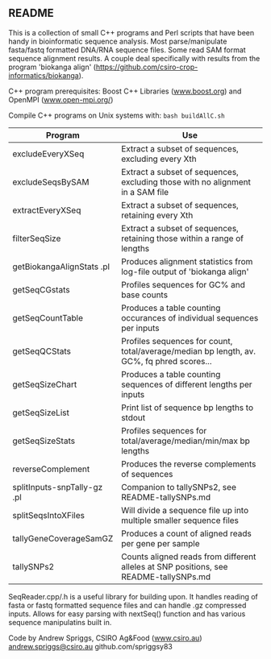 ## README
This is a collection of small C++ programs and Perl scripts that have been handy in bioinformatic sequence analysis.  Most parse/manipulate fasta/fastq formatted DNA/RNA sequence files.  Some read SAM format sequence alignment results.  A couple deal specifically with results from the program 'biokanga align' (https://github.com/csiro-crop-informatics/biokanga).

C++ program prerequisites: Boost C++ Libraries (www.boost.org) and OpenMPI (www.open-mpi.org/)

Compile C++ programs on Unix systems with:
`bash buildAllC.sh`

|Program|Use|
|--|--|
|excludeEveryXSeq|Extract a subset of sequences, excluding every Xth|
|excludeSeqsBySAM|Extract a subset of sequences, excluding those with no alignment in a SAM file|
|extractEveryXSeq|Extract a subset of sequences, retaining every Xth|
|filterSeqSize|Extract a subset of sequences, retaining those within a range of lengths|
|getBiokangaAlignStats .pl|Produces alignment statistics from log-file output of 'biokanga align'|
|getSeqCGstats|Profiles sequences for GC% and base counts|
|getSeqCountTable|Produces a table counting occurances of individual sequences per inputs|
|getSeqQCStats|Profiles sequences for count, total/average/median bp length, av. GC%, fq phred scores...|
|getSeqSizeChart|Produces a table counting sequences of different lengths per inputs|
|getSeqSizeList|Print list of sequence bp lengths to stdout|
|getSeqSizeStats|Profiles sequences for total/average/median/min/max bp lengths|
|reverseComplement|Produces the reverse complements of sequences|
|splitInputs-snpTally-gz .pl|Companion to tallySNPs2, see README-tallySNPs.md|
|splitSeqsIntoXFiles|Will divide a sequence file up into multiple smaller sequence files|
|tallyGeneCoverageSamGZ|Produces a count of aligned reads per gene per sample|
|tallySNPs2|Counts aligned reads from different alleles at SNP positions, see README-tallySNPs.md|

SeqReader.cpp/.h is a useful library for building upon.  It handles reading of fasta or fastq formatted sequence files and can handle .gz compressed inputs.  Allows for easy parsing with nextSeq() function and has various sequence manipulatins built in. 

Code by Andrew Spriggs, CSIRO Ag&Food (www.csiro.au)
andrew.spriggs@csiro.au
github.com/spriggsy83

